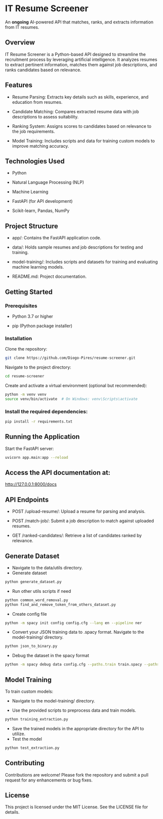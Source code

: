 # IT Resume Screener
An **ongoing** AI-powered API that matches, ranks, and extracts information from IT resumes.​

## Overview
IT Resume Screener is a Python-based API designed to streamline the recruitment process by leveraging artificial intelligence. It analyzes resumes to extract pertinent information, matches them against job descriptions, and ranks candidates based on relevance.​

## Features
 - Resume Parsing: Extracts key details such as skills, experience, and education from resumes.

 - Candidate Matching: Compares extracted resume data with job descriptions to assess suitability.

 - Ranking System: Assigns scores to candidates based on relevance to the job requirements.

 - Model Training: Includes scripts and data for training custom models to improve matching accuracy.​

## Technologies Used
 - Python

 - Natural Language Processing (NLP)

 - Machine Learning

 - FastAPI (for API development)

 - Scikit-learn, Pandas, NumPy​

## Project Structure
 - app/: Contains the FastAPI application code.

 - data/: Holds sample resumes and job descriptions for testing and training.

 - model-training/: Includes scripts and datasets for training and evaluating machine learning models.

 - README.md: Project documentation.​

## Getting Started
### Prerequisites
 - Python 3.7 or higher

 - pip (Python package installer)​

### Installation
Clone the repository:​
```bash
git clone https://github.com/Diogo-Pires/resume-screener.git
```
Navigate to the project directory:​
```bash
cd resume-screener
```
Create and activate a virtual environment (optional but recommended):​
```bash
python -m venv venv
source venv/bin/activate  # On Windows: venv\Scripts\activate
```
### Install the required dependencies:​
```bash
pip install -r requirements.txt
```
## Running the Application
Start the FastAPI server:​
```bash
uvicorn app.main:app --reload
```
## Access the API documentation at:​

http://127.0.0.1:8000/docs

## API Endpoints
 - POST /upload-resume/: Upload a resume for parsing and analysis.

 - POST /match-job/: Submit a job description to match against uploaded resumes.

 - GET /ranked-candidates/: Retrieve a list of candidates ranked by relevance.​

## Generate Dataset
 - Navigate to the data/utils directory.
 - Generate dataset
```bash
python generate_dataset.py
```
  - Run other utils scripts if need
```bash
python common_word_removal.py
python find_and_remove_token_from_others_dataset.py
```
  - Create config file
```bash
python -m spacy init config config.cfg --lang en --pipeline ner
```

  - Convert your JSON training data to .spacy format. Navigate to the model-training/ directory.
```bash
python json_to_binary.py
 ```

  - Debug the dataset in the spacy format 
```bash
python -m spacy debug data config.cfg --paths.train train.spacy --paths.dev train.spacy
```

## Model Training
To train custom models:​

  - Navigate to the model-training/ directory.

  - Use the provided scripts to preprocess data and train models.
```bash
python training_extraction.py
```
  - Save the trained models in the appropriate directory for the API to utilize.​
  - Test the model
```bash
python test_extraction.py
```

## Contributing
Contributions are welcome! Please fork the repository and submit a pull request for any enhancements or bug fixes.​

## License
This project is licensed under the MIT License. See the LICENSE file for details.
